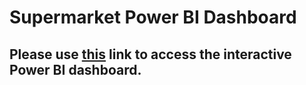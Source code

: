 
# Supermarket Power BI Dashboard

## Please use [this](https://app.powerbi.com/reportEmbed?reportId=b4257185-e391-43a6-8787-3b32b2888a32&autoAuth=true&ctid=2e73f02b-4a0b-44d3-9f07-1b29d0f27b1e) link to access the interactive Power BI dashboard.

